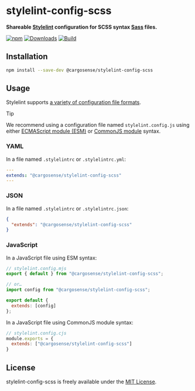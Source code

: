 # stylelint-config-scss

**Shareable [Stylelint](https://stylelint.io) configuration for SCSS syntax [Sass](https://sass-lang.com) files.**

[![npm](https://img.shields.io/npm/v/@cargosense/stylelint-config-scss.svg?logo=npm&style=for-the-badge)](https://www.npmjs.com/package/@cargosense/stylelint-config-scss)
[![Downloads](https://img.shields.io/npm/dt/@cargosense/stylelint-config-scss.svg?logo=npm&style=for-the-badge)](https://www.npmjs.com/package/@cargosense/stylelint-config-scss)
[![Build](https://img.shields.io/github/actions/workflow/status/CargoSense/stylelint-config-scss/ci.yml?logo=github&style=for-the-badge)](https://github.com/CargoSense/stylelint-config-scss/actions/workflows/ci.yml)

## Installation

```sh
npm install --save-dev @cargosense/stylelint-config-scss
```

## Usage

Stylelint supports [a variety of configuration file formats](https://stylelint.io/user-guide/configure).

> [!TIP]
> We recommend using a configuration file named `stylelint.config.js` using either [ECMAScript module (ESM)](https://nodejs.org/api/esm.html) or [CommonJS module](https://nodejs.org/api/modules.html) syntax.

### YAML

In a file named `.stylelintrc` or `.stylelintrc.yml`:

```yaml
---
extends: "@cargosense/stylelint-config-scss"
---
```

### JSON

In a file named `.stylelintrc` or `.stylelintrc.json`:

```json
{
  "extends": "@cargosense/stylelint-config-scss"
}
```

### JavaScript

In a JavaScript file using ESM syntax:

```js
// stylelint.config.mjs
export { default } from "@cargosense/stylelint-config-scss";

// or…
import config from "@cargosense/stylelint-config-scss";

export default {
  extends: [config]
};
```

In a JavaScript file using CommonJS module syntax:

```js
// stylelint.config.cjs
module.exports = {
  extends: ["@cargosense/stylelint-config-scss"]
}
```

## License

stylelint-config-scss is freely available under the [MIT License](https://opensource.org/licenses/MIT).
